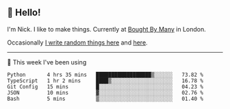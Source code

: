 ## 👋 Hello! 

I'm Nick. I like to make things. Currently at [Bought By Many](https://boughtbymany.com) in London.

Occasionally [I write random things here](https://nicksnell.com) and [here](https://twitter.com/nicksnell).

-------

🚀 This week I've been using

<!--START_SECTION:waka-->
```text
Python       4 hrs 35 mins   ██████████████████▒░░░░░░   73.82 % 
TypeScript   1 hr 2 mins     ████▒░░░░░░░░░░░░░░░░░░░░   16.78 % 
Git Config   15 mins         █░░░░░░░░░░░░░░░░░░░░░░░░   04.23 % 
JSON         10 mins         ▓░░░░░░░░░░░░░░░░░░░░░░░░   02.76 % 
Bash         5 mins          ▒░░░░░░░░░░░░░░░░░░░░░░░░   01.40 % 
```
<!--END_SECTION:waka-->
